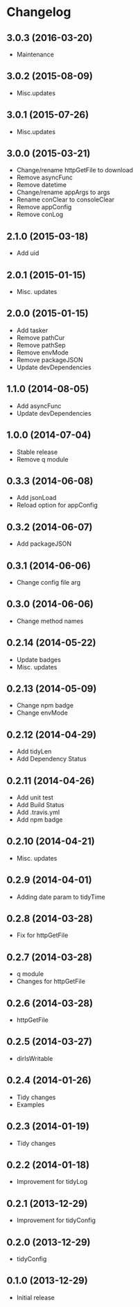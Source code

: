 # Changelog

## 3.0.3 (2016-03-20)

- Maintenance

## 3.0.2 (2015-08-09)

- Misc.updates

## 3.0.1 (2015-07-26)

- Misc.updates

## 3.0.0 (2015-03-21)

- Change/rename httpGetFile to download
- Remove asyncFunc
- Remove datetime
- Change/rename appArgs to args
- Rename conClear to consoleClear
- Remove appConfig
- Remove conLog

## 2.1.0 (2015-03-18)

- Add uid

## 2.0.1 (2015-01-15)

- Misc. updates

## 2.0.0 (2015-01-15)

- Add tasker
- Remove pathCur
- Remove pathSep
- Remove envMode
- Remove packageJSON
- Update devDependencies

## 1.1.0 (2014-08-05)

- Add asyncFunc
- Update devDependencies

## 1.0.0 (2014-07-04)

- Stable release
- Remove q module

## 0.3.3 (2014-06-08)

- Add jsonLoad
- Reload option for appConfig

## 0.3.2 (2014-06-07)

- Add packageJSON

## 0.3.1 (2014-06-06)

- Change config file arg

## 0.3.0 (2014-06-06)

- Change method names

## 0.2.14 (2014-05-22)

- Update badges
- Misc. updates

## 0.2.13 (2014-05-09)

- Change npm badge
- Change envMode

## 0.2.12 (2014-04-29)

- Add tidyLen
- Add Dependency Status

## 0.2.11 (2014-04-26)

- Add unit test
- Add Build Status
- Add .travis.yml
- Add npm badge

## 0.2.10 (2014-04-21)

- Misc. updates

## 0.2.9 (2014-04-01)

- Adding date param to tidyTime

## 0.2.8 (2014-03-28)

- Fix for httpGetFile

## 0.2.7 (2014-03-28)

- q module
- Changes for httpGetFile

## 0.2.6 (2014-03-28)

- httpGetFile

## 0.2.5 (2014-03-27)

- dirIsWritable

## 0.2.4 (2014-01-26)

- Tidy changes
- Examples

## 0.2.3 (2014-01-19)

- Tidy changes

## 0.2.2 (2014-01-18)

- Improvement for tidyLog

## 0.2.1 (2013-12-29)

- Improvement for tidyConfig

## 0.2.0 (2013-12-29)

- tidyConfig

## 0.1.0 (2013-12-29)

- Initial release